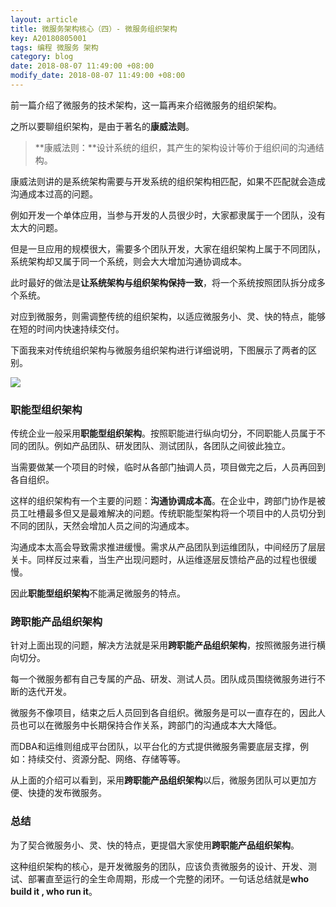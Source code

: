 ```yaml
---
layout: article
title: 微服务架构核心（四）- 微服务组织架构
key: A20180805001
tags: 编程 微服务 架构
category: blog
date: 2018-08-07 11:49:00 +08:00
modify_date: 2018-08-07 11:49:00 +08:00
---
```


前一篇介绍了微服务的技术架构，这一篇再来介绍微服务的组织架构。

之所以要聊组织架构，是由于著名的**康威法则**。

> **康威法则：**设计系统的组织，其产生的架构设计等价于组织间的沟通结构。

康威法则讲的是系统架构需要与开发系统的组织架构相匹配，如果不匹配就会造成沟通成本过高的问题。

<!--more-->

例如开发一个单体应用，当参与开发的人员很少时，大家都隶属于一个团队，没有太大的问题。

但是一旦应用的规模很大，需要多个团队开发，大家在组织架构上属于不同团队，系统架构却又属于同一个系统，则会大大增加沟通协调成本。

此时最好的做法是**让系统架构与组织架构保持一致**，将一个系统按照团队拆分成多个系统。

对应到微服务，则需调整传统的组织架构，以适应微服务小、灵、快的特点，能够在短的时间内快速持续交付。

下面我来对传统组织架构与微服务组织架构进行详细说明，下图展示了两者的区别。

![](http://ot6uqhsry.bkt.clouddn.com/20180806001.png)

### 职能型组织架构

传统企业一般采用**职能型组织架构**。按照职能进行纵向切分，不同职能人员属于不同的团队。例如产品团队、研发团队、测试团队，各团队之间彼此独立。

当需要做某一个项目的时候，临时从各部门抽调人员，项目做完之后，人员再回到各自组织。

这样的组织架构有一个主要的问题：**沟通协调成本高**。在企业中，跨部门协作是被员工吐槽最多但又是最难解决的问题。传统职能型架构将一个项目中的人员切分到不同的团队，天然会增加人员之间的沟通成本。

沟通成本太高会导致需求推进缓慢。需求从产品团队到运维团队，中间经历了层层关卡。同样反过来看，当生产出现问题时，从运维逐层反馈给产品的过程也很缓慢。

因此**职能型组织架构**不能满足微服务的特点。

### 跨职能产品组织架构

针对上面出现的问题，解决方法就是采用**跨职能产品组织架构**，按照微服务进行横向切分。

每一个微服务都有自己专属的产品、研发、测试人员。团队成员围绕微服务进行不断的迭代开发。

微服务不像项目，结束之后人员回到各自组织。微服务是可以一直存在的，因此人员也可以在微服务中长期保持合作关系，跨部门的沟通成本大大降低。

而DBA和运维则组成平台团队，以平台化的方式提供微服务需要底层支撑，例如：持续交付、资源分配、网络、存储等等。

从上面的介绍可以看到，采用**跨职能产品组织架构**以后，微服务团队可以更加方便、快捷的发布微服务。

### 总结

为了契合微服务小、灵、快的特点，更提倡大家使用**跨职能产品组织架构**。

这种组织架构的核心，是开发微服务的团队，应该负责微服务的设计、开发、测试、部署直至运行的全生命周期，形成一个完整的闭环。一句话总结就是**who build it , who run it**。



